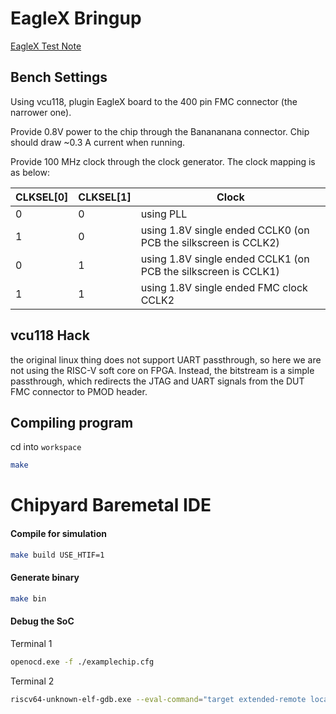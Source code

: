 # EagleX Bringup

[EagleX Test Note](https://docs.google.com/presentation/d/1NFBMX0InoTdFPE7k63EsRdLQBOzjHwr1ZK8_0qCyUlE/edit?usp=sharing)

## Bench Settings

Using vcu118, plugin EagleX board to the 400 pin FMC connector (the narrower one).

Provide 0.8V power to the chip through the Banananana connector. Chip should draw ~0.3 A current when running.

Provide 100 MHz clock through the clock generator. The clock mapping is as below:

| CLKSEL[0] | CLKSEL[1] | Clock                                                          |
| --------- | --------- | -------------------------------------------------------------- |
| 0         | 0         | using PLL                                                      |
| 1         | 0         | using 1.8V single ended CCLK0 (on PCB the silkscreen is CCLK2) |
| 0         | 1         | using 1.8V single ended CCLK1 (on PCB the silkscreen is CCLK1) |
| 1         | 1         | using 1.8V single ended FMC clock CCLK2                        |

## vcu118 Hack

the original linux thing does not support UART passthrough, so here we are not using the RISC-V soft core on FPGA. Instead, the bitstream is a simple passthrough, which redirects the JTAG and UART signals from the DUT FMC connector to PMOD header.

## Compiling program

cd into `workspace`

```bash
make
```

# Chipyard Baremetal IDE

#### Compile for simulation

```bash
make build USE_HTIF=1
```

#### Generate binary

```bash
make bin
```

#### Debug the SoC

Terminal 1

```bash
openocd.exe -f ./examplechip.cfg
```

Terminal 2

```bash
riscv64-unknown-elf-gdb.exe --eval-command="target extended-remote localhost:3333"
```
